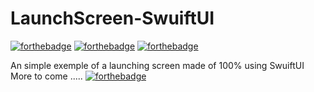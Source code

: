# LaunchScreen-SwuiftUI
[![forthebadge](https://forthebadge.com/images/badges/built-with-love.svg)](https://forthebadge.com)
[![forthebadge](https://forthebadge.com/images/badges/made-with-swift.svg)](https://forthebadge.com)
[![forthebadge](https://forthebadge.com/images/badges/built-by-developers.svg)](https://forthebadge.com)

An simple exemple of a launching screen made of 100% using SwuiftUI
More to come .....
[![forthebadge](https://forthebadge.com/images/badges/uses-html.svg)](https://forthebadge.com)
